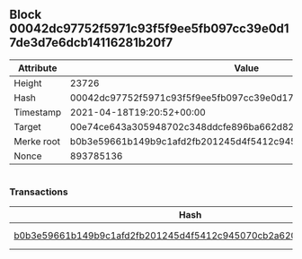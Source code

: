 ## Block 00042dc97752f5971c93f5f9ee5fb097cc39e0d17de3d7e6dcb14116281b20f7

Attribute | Value
--- | ---
Height | 23726
Hash | 00042dc97752f5971c93f5f9ee5fb097cc39e0d17de3d7e6dcb14116281b20f7
Timestamp | 2021-04-18T19:20:52+00:00
Target | 00e74ce643a305948702c348ddcfe896ba662d82c1a228faf4ad12250f07334e
Merke root | b0b3e59661b149b9c1afd2fb201245d4f5412c945070cb2a6206f46f575757c2
Nonce | 893785136

```

```

### Transactions

Hash | Amount
--- | ---
[b0b3e59661b149b9c1afd2fb201245d4f5412c945070cb2a6206f46f575757c2](b0b3e59661b149b9c1afd2fb201245d4f5412c945070cb2a6206f46f575757c2.md) | 10.00000000 SKEPTI 
